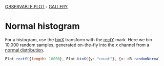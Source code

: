 <div style="color: grey; font: 13px/25.5px var(--sans-serif); text-transform: uppercase;"><h1 style="display: none;">Plot: Normal histogram</h1><a href="/plot">Observable Plot</a> › <a href="/@observablehq/plot-gallery">Gallery</a></div>

# Normal histogram

For a histogram, use the [binX](https://observablehq.com/plot/transforms/bin) transform with the [rectY](https://observablehq.com/plot/marks/rect) mark. Here we bin 10,000 random samples, generated on-the-fly into the *x* channel from a [normal distribution](https://observablehq.com/@d3/d3-random#normal).

```js echo
Plot.rectY({length: 10000}, Plot.binX({y: "count"}, {x: d3.randomNormal()})).plot()
```
